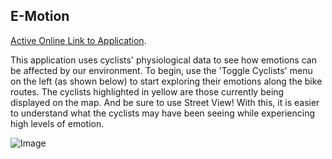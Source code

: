 ## E-Motion

[Active Online Link to Application](https://gcmillar.github.io/e-motion/).

This application uses cyclists' physiological data to see how emotions can be affected by our environment. To begin, use the 'Toggle Cyclists' menu on the left (as shown below) to start exploring their emotions along the bike routes. The cyclists highlighted in yellow are those currently being displayed on the map. And be sure to use Street View! With this, it is easier to understand what the cyclists may have been seeing while experiencing high levels of emotion.

![Image](img/stress_toggle.gif)
```
